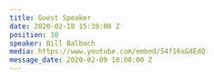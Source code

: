 ```yaml
---
title: Guest Speaker
date: 2020-02-10 15:39:00 Z
position: 10
speaker: Bill Balbach
media: https://www.youtube.com/embed/54f16xGdEdQ
message_date: 2020-02-09 10:00:00 Z
---
```


